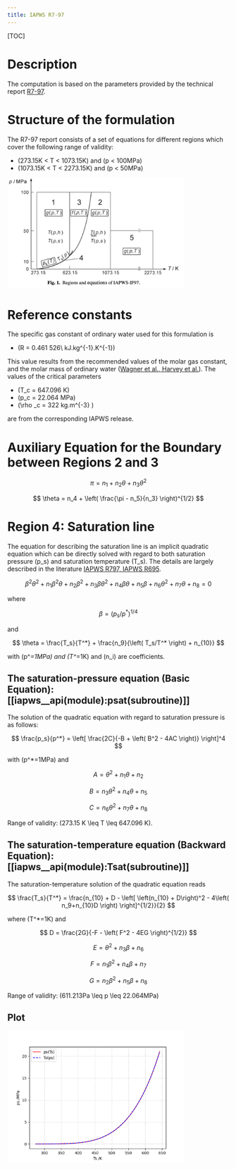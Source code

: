 ```yaml
---
title: IAPWS R7-97
---
```


[TOC]

# Description

The computation is based on the parameters provided by the technical report [R7-97](../references.html).

# Structure of the formulation

The R7-97 report consists of a set of equations for different 
regions which cover the following range of validity:

* \(273.15K < T < 1073.15K\) and \(p < 100MPa\) 
* \(1073.15K < T < 2273.15K\) and  \(p < 50MPa\)

<img src="../../media/iapws_r797-regions.png" width="400px"/>
   



# Reference constants

The specific gas constant of ordinary water used for this formulation is

* \(R = 0.461 526\ kJ.kg^{-1}.K^{-1}\)

This value results from the recommended values of the molar gas constant, 
and the molar mass of ordinary water ([Wagner et al., Harvey et al.](../references.html)).
The values of the critical parameters

* \(T_c = 647.096 K\)
* \(p_c = 22.064 MPa\)
* \(\rho _c = 322 kg.m^{-3} \)

are from the corresponding IAPWS release.



# Auxiliary Equation for the Boundary between Regions 2 and 3

$$ \pi = n_1 + n_2 \theta + n_3 \theta ^2 $$

$$ \theta = n_4 + \left( \frac{\pi - n_5}{n_3} \right)^{1/2} $$




# Region 4: Saturation line

The equation for describing the saturation line is an implicit quadratic
equation which can be directly solved with regard to both saturation pressure \(p_s\) 
and saturation temperature \(T_s\). The details are largely described in the literature
[IAPWS R797, IAPWS R695](../references.html). 

$$ \beta ^2 \theta ^2 + n_1 \beta ^2 \theta + n_2 \beta ^2 + n_3 \beta \theta ^2 +n_4 \beta \theta +n_5 \beta + n_6 \theta ^2 + n_7 \theta + n_8 = 0 $$

where

$$ \beta = \left( p_s/p^* \right)^{1/4} $$

and

 $$ \theta = \frac{T_s}{T^*} + \frac{n_9}{\left( T_s/T^* \right) + n_{10}} $$

with \(p^*=1MPa\) and \(T^*=1K\) and \(n_i\) are coefficients.

## The saturation-pressure equation (Basic Equation): [[iapws__api(module):psat(subroutine)]]

The solution of the quadratic equation with regard to saturation pressure is as follows:

$$ \frac{p_s}{p^*} = \left[ \frac{2C}{-B + \left( B^2 - 4AC \right)} \right]^4 $$

with \(p^*=1MPa\) and 

$$ A = \theta ^2 + n_1 \theta + n_2 $$

$$ B = n_3 \theta ^2 + n_4 \theta + n_5 $$

$$ C = n_6 \theta ^2 + n_7 \theta + n_8 $$

Range of validity: \(273.15 K \leq T \leq 647.096 K\).

## The saturation-temperature equation (Backward Equation): [[iapws__api(module):Tsat(subroutine)]]

The saturation-temperature solution of the quadratic equation reads

$$ \frac{T_s}{T^*} = \frac{n_{10} + D - \left[ \left(n_{10} + D\right)^2 - 4\left( n_9+n_{10}D \right) \right]^{1/2}}{2} $$

where \(T^*=1K\) and 

$$ D = \frac{2G}{-F - \left( F^2 - 4EG \right)^{1/2}} $$

$$ E = \theta ^2 + n_3\beta + n_6 $$

$$ F = n_1 \beta ^2 +n_4 \beta + n_7 $$

$$ G = n_2 \beta ^2 + n_5 \beta + n_8 $$

Range of validity: \(611.213Pa \leq p \leq 22.064MPa\)

## Plot

<img src="../../media/r797-r4.png" width="400px"/>
